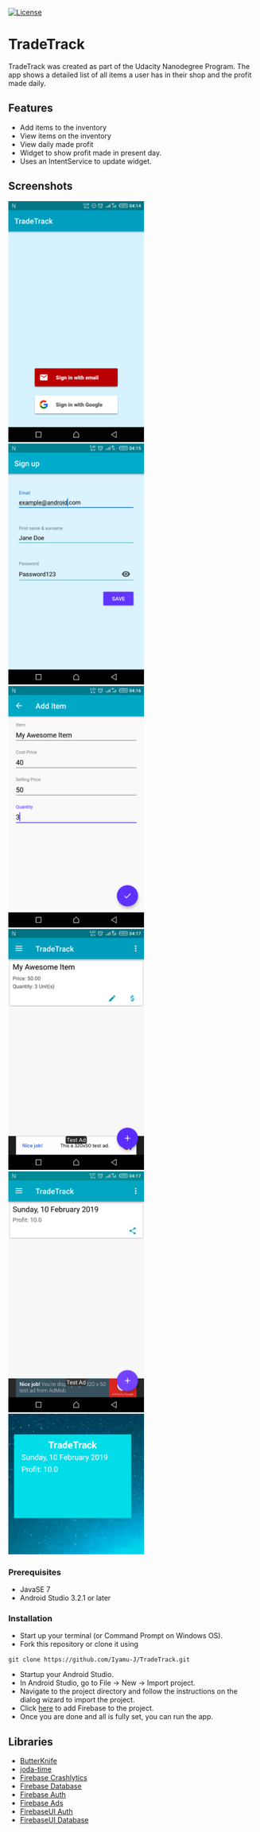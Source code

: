 [![License](https://img.shields.io/badge/License-Apache%202.0-blue.svg)](https://opensource.org/licenses/Apache-2.0)

# TradeTrack
TradeTrack was created as part of the Udacity Nanodegree Program. The app shows a detailed list of all items a user has in their shop and
the profit made daily.

## Features
* Add items to the inventory
* View items on the inventory
* View daily made profit
* Widget to show profit made in present day.
* Uses an IntentService to update widget.

## Screenshots
<img src="screenshots/Screenshot01_start.png" width=273 />
<img src="screenshots/Screenshot02_reg.png" width=273 />
<img src="screenshots/Screenshot03_add_item.png" width=273 />
<img src="screenshots/Screenshot04_home.png" width=273 />
<img src="screenshots/Screenshot05_view_records.png" width=273 />
<img src="screenshots/Screenshot06_widget.png" width=273 />

### Prerequisites
* JavaSE 7
* Android Studio 3.2.1 or later

### Installation
* Start up your terminal (or Command Prompt on Windows OS).
* Fork this repository or clone it using 
```
git clone https://github.com/Iyamu-J/TradeTrack.git
```
* Startup your Android Studio.
* In Android Studio, go to File -> New -> Import project.
* Navigate to the project directory and follow the instructions on the dialog wizard to import the project.
* Click [here](https://firebase.google.com/docs/android/setup) to add Firebase to the project.
* Once you are done and all is fully set, you can run the app.

## Libraries
*  [ButterKnife](http://jakewharton.github.io/butterknife/)
*  [joda-time](https://github.com/JodaOrg/joda-time)
*  [Firebase Crashlytics](https://firebase.google.com/docs/crashlytics/)
*  [Firebase Database](https://firebase.google.com/docs/database/)
*  [Firebase Auth](https://firebase.google.com/docs/auth/)
*  [Firebase Ads](https://firebase.google.com/docs/admob/)
*  [FirebaseUI Auth](https://github.com/firebase/FirebaseUI-Android/tree/master/auth)
*  [FirebaseUI Database](https://github.com/firebase/FirebaseUI-Android/tree/master/database)
